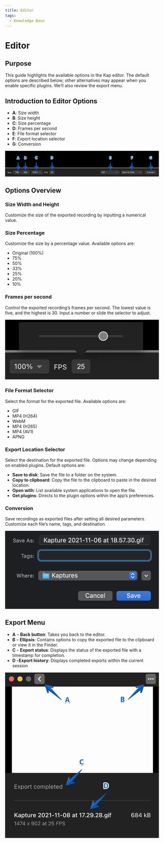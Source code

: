 ```yaml
---
title: Editor
tags:
  - Knowledge Base
---
```


# Editor

## **Purpose**

This guide highlights the available options in the Kap editor. The default options are described below; other alternatives may appear when you enable specific plugins. We’ll also review the export menu.

## **Introduction to Editor Options**

  * **A**: Size width
  * **B**: Size height
  * **C**: Size percentage
  * **D**: Frames per second
  * **E**: File format selector
  * **F**: Export location selector
  * **G**: Conversion

![Labelled editor options](../../assets/img/Editor_262804_images/393689.jpg)

## Options Overview

### Size Width and Height

Customize the size of the exported recording by inputting a numerical value.

### Size Percentage

Customize the size by a percentage value. Available options are:

  * Original (100%)
  * 75%
  * 50%
  * 33%
  * 25%
  * 20%
  * 10%

### Frames per second

Control the exported recording’s frames per second. The lowest value is five, and the highest is 30. Input a number or slide the selector to adjust.

![Frames per second slider](../../assets/img/Editor_262804_images/393708.png)

### File Format Selector

Select the format for the exported file. Available options are:

  * GIF
  * MP4 (H264)
  * WebM
  * MP4 (H265)
  * MP4 (AV1)
  * APNG

### Export Location Selector

Select the destination for the exported file. Options may change depending on
enabled plugins. Default options are:

  * **Save to disk**: Save the file to a folder on the system.
  * **Copy to clipboard**: Copy the file to the clipboard to paste in the desired location.
  * **Open with**: List available system applications to open the file.
  * **Get plugins**: Directs to the plugin options within the app’s preferences.

### Conversion

Save recordings as exported files after setting all desired parameters. Customize each file’s name, tags, and destination.

![Saving recording](../../assets/img/Editor_262804_images/328147.png)

## **Export Menu**

  * **A** – **Back button**: Takes you back to the editor.
  * **B** – **Ellipsis**: Contains options to copy the exported file to the clipboard or view it in the Finder.
  * **C** – **Export status**: Displays the status of the exported file with a timestamp for completion.
  * **D** –**Export history**: Displays completed exports within the current session

![Labelled exports menu](../../assets/img/Editor_262804_images/524293.jpg)